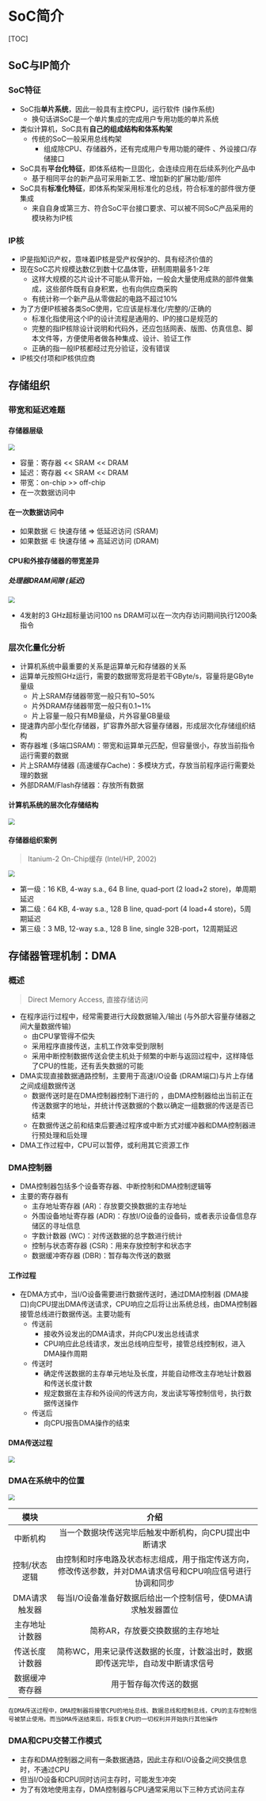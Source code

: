 # SoC简介

[TOC]

## SoC与IP简介

### SoC特征

- SoC指**单片系统**，因此一般具有主控CPU，运行软件 (操作系统)
  - 换句话讲SoC是一个单片集成的完成用户专用功能的单片系统
- 类似计算机，SoC具有**自己的组成结构和体系构架**
  - 传统的SoC一般采用总线构架
    - 组成除CPU、存储器外，还有完成用户专用功能的硬件 、外设接口/存储接口
- SoC具有**平台化特征**，即体系结构一旦固化，会连续应用在后续系列化产品中
  - 基于相同平台的新产品可采用新工艺、增加新的扩展功能/部件
- SoC具有**标准化特征**，即体系构架采用标准化的总线，符合标准的部件很方便集成
  - 来自自身或第三方、符合SoC平台接口要求、可以被不同SoC产品采用的模块称为IP核

### IP核

- IP是指知识产权，意味着IP核是受产权保护的、具有经济价值的
- 现在SoC芯片规模达数亿到数十亿晶体管，研制周期最多1-2年
  - 这样大规模的芯片设计不可能从零开始，一般会大量使用成熟的部件做集成，这些部件既有自身积累，也有向供应商采购
  - 有统计称一个新产品从零做起的电路不超过10%
- 为了方便IP核被各类SoC使用，它应该是标准化/完整的/正确的
  - 标准化指使用这个IP的设计流程是通用的、IP的接口是规范的
  - 完整的指IP核除设计说明和代码外，还应包括网表、版图、仿真信息、脚本文件等，方便使用者做各种集成、设计、验证工作
  - 正确的指一般IP核都经过充分验证，没有错误
- IP核交付项和IP核供应商

## 存储组织

### 带宽和延迟难题

#### 存储器层级

<img src="C:..\fig\ME04\ME04_chapter05_fig01.jpg" style="zoom:80%;" />

- 容量：寄存器 << SRAM << DRAM
- 延迟：寄存器 << SRAM << DRAM
- 带宽：on-chip >> off-chip
- 在一次数据访问中

#### 在一次数据访问中

- 如果数据 $\in$ 快速存储 $\Longrightarrow$ 低延迟访问 (SRAM)
- 如果数据 $\notin$ 快速存储 $\Longrightarrow$ 高延迟访问 (DRAM)

#### CPU和外接存储器的带宽差异

##### 处理器DRAM间隙 (延迟)

<img src="C:..\fig\ME04\ME04_chapter05_fig02.jpg" style="zoom:80%;" />

- 4发射的3 GHz超标量访问100 ns DRAM可以在一次内存访问期间执行1200条指令

### 层次化量化分析

- 计算机系统中最重要的关系是运算单元和存储器的关系
- 运算单元按照GHz运行，需要的数据带宽将是若干GByte/s，容量将是GByte量级
  - 片上SRAM存储器带宽一般只有10~50%
  - 片外DRAM存储器带宽一般只有0.1~1%
  - 片上容量一般只有MB量级，片外容量GB量级
- 提速靠内部小型化存储器，扩容靠外部大容量存储器，形成层次化存储组织结构
- 寄存器堆 (多端口SRAM)：带宽和运算单元匹配，但容量很小，存放当前指令运行需要的数据
- 片上SRAM存储器 (高速缓存Cache)：多模块方式，存放当前程序运行需要处理的数据
- 外部DRAM/Flash存储器：存放所有数据

#### 计算机系统的层次化存储结构

<img src="C:..\fig\ME04\ME04_chapter05_fig03.jpg" style="zoom:80%;" />

#### 存储器组织案例

> Itanium-2 On-Chip缓存 (Intel/HP, 2002)

<img src="C:..\fig\ME04\ME04_chapter05_fig04.jpg" style="zoom:80%;" />

- 第一级：16 KB, 4-way s.a., 64 B line, quad-port (2 load+2 store)，单周期延迟 
- 第二级：64 KB, 4-way s.a., 128 B line, quad-port (4 load+4 store)，5周期延迟 
- 第三级：3 MB, 12-way s.a., 128 B line, single 32B-port，12周期延迟 

## 存储器管理机制：DMA

### 概述

>Direct Memory Access, 直接存储访问

- 在程序运行过程中，经常需要进行大段数据输入/输出 (与外部大容量存储器之间大量数据传输)
  - 由CPU掌管得不偿失
  - 采用程序直接传送，主机工作效率受到限制
  - 采用中断控制数据传送会使主机处于频繁的中断与返回过程中，这样降低了CPU的性能，还有丢失数据的可能
- DMA实现直接数据通路控制，主要用于高速I/O设备 (DRAM端口)与片上存储之间成组数据传送
  - 数据传送时是在DMA控制器控制下进行的 ，由DMA控制器给出当前正在传送数据字的地址，并统计传送数据的个数以确定一组数据的传送是否已结束
  - 在数据传送之前和结束后要通过程序或中断方式对缓冲器和DMA控制器进行预处理和后处理
-  DMA工作过程中，CPU可以暂停，或利用其它资源工作

### DMA控制器

- DMA控制器包括多个设备寄存器、中断控制和DMA控制逻辑等
- 主要的寄存器有
  - 主存地址寄存器 (AR)：存放要交换数据的主存地址
  - 外围设备地址寄存器 (ADR)：存放I/O设备的设备码，或者表示设备信息存储区的寻址信息
  - 字数计数器 (WC)：对传送数据的总字数进行统计
  - 控制与状态寄存器 (CSR)：用来存放控制字和状态字
  - 数据缓冲寄存器 (DBR)：暂存每次传送的数据

#### 工作过程

- 在DMA方式中，当I/O设备需要进行数据传送时，通过DMA控制器 (DMA接口)向CPU提出DMA传送请求，CPU响应之后将让出系统总线，由DMA控制器接管总线进行数据传送。主要功能有
  - 传送前
    - 接收外设发出的DMA请求，并向CPU发出总线请求
    - CPU响应此总线请求，发出总线响应型号，接管总线控制权，进入DMA操作周期
  - 传送时
    - 确定传送数据的主存单元地址及长度，并能自动修改主存地址计数器和传送长度计数
    - 规定数据在主存和外设间的传送方向，发出读写等控制信号，执行数据传送操作
  - 传送后
    - 向CPU报告DMA操作的结束

#### DMA传送过程

<img src="C:..\fig\ME04\ME04_chapter05_fig06.jpg" style="zoom:80%;" />

### DMA在系统中的位置

<img src="C:..\fig\ME04\ME04_chapter05_fig05.jpg" style="zoom:80%;" />

|      模块      |                             介绍                             |
| :------------: | :----------------------------------------------------------: |
|    中断机构    |    当一个数据块传送完毕后触发中断机构，向CPU提出中断请求     |
| 控制/状态逻辑  | 由控制和时序电路及状态标志组成，用于指定传送方向，修改传送参数，并对DMA请求信号和CPU响应信号进行协调和同步 |
| DMA请求触发器  | 每当I/O设备准备好数据后给出一个控制信号，使DMA请求触发器置位 |
| 主存地址计数器 |               简称AR，存放要交换数据的主存地址               |
| 传送长度计数器 | 简称WC，用来记录传送数据的长度，计数溢出时，数据即传送完毕，自动发中断请求信号 |
| 数据缓冲寄存器 |                    用于暂存每次传送的数据                    |

```
在DMA传送过程中，DMA控制器将接管CPU的地址总线、数据总线和控制总线，CPU的主存控制信号被禁止使用。而当DMA传送结束后，将恢复CPU的一切权利并开始执行其他操作
```

### DMA和CPU交替工作模式

- 主存和DMA控制器之间有一条数据通路，因此主存和I/O设备之间交换信息时，不通过CPU
- 但当I/O设备和CPU同时访问主存时，可能发生冲突
- 为了有效地使用主存，DMA控制器与CPU通常采用以下三种方式访问主存